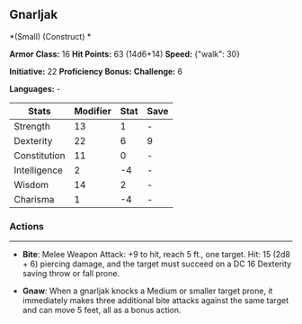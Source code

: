 ## Gnarljak
*(Small) (Construct) *

**Armor Class:** 16
**Hit Points:** 63 (14d6+14)
**Speed:** {"walk": 30}

**Initiative:** 22
**Proficiency Bonus:**
**Challenge:** 6

**Languages:** -



| Stats | Modifier | Stat | Save
| ---- | ---- | ---- | ---- |
| Strength | 13 | 1 | - |
| Dexterity | 22 | 6 | 9 |
| Constitution | 11 | 0 | - |
| Intelligence | 2 | -4 | - |
| Wisdom | 14 | 2 | - |
| Charisma | 1 | -4 | - |

### Actions
 --- 
- **Bite**: Melee Weapon Attack: +9 to hit, reach 5 ft., one target. Hit: 15 (2d8 + 6) piercing damage, and the target must succeed on a DC 16 Dexterity saving throw or fall prone.

- **Gnaw**: When a gnarljak knocks a Medium or smaller target prone, it immediately makes three additional bite attacks against the same target and can move 5 feet, all as a bonus action.

